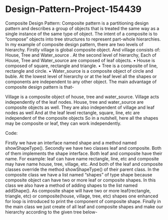 # Design-Pattern-Project-154439

Composite Design Pattern: Composite pattern is a partitioning design pattern and describes a group of objects that is treated the same way as a single instance of the same type of object. The intent of a composite is to “compose” objects into tree structures to represent part-whole hierarchies. In my example of composite design pattern, there are two levels of hierarchy. Firstly village is global composite object. And village consists of: House, Tree and Water_source . At the second level of hierarchy, Each of House, Tree and Water_source are composed of leaf objects. • House is composed of square, rectangle and triangle. • Tree is a composite of line, rectangle and circle. • Water_source is a composite object of circle and buble. At the lowest level of hierarchy or at the leaf level all the shapes or components are independent to any other object. The main advantage of composite design pattern is that-

Village is a composite object of house, tree and water_source. Village acts independently of the leaf nodes.
House, tree and water_source are composite objects as well. They are also independent of village and leaf nodes as well
And at the leaf level rectangle, square, line, etc are independent of the composite objects
So in a nutshell, here all the shapes may be composite or leaf, they can work independently.

Code:

Firstly we have an interface named shape and a method named showShapeType().
Secondly we have two classes leaf and composite. Both of them implements the shape interface. Both leaf and composite have their name. For example: leaf can have name rectangle, line, etc and composite may have name house, tree, village, etc. And both of the leaf and composite classes override the method showShapeType() of their parent class.
In the composite class we have a list named “shapes” of type shape because composite object can have two or more leaf or composite shapes. In this class we also have a method of adding shapes to the list named addShape(). As composite shape will have two or more leaf(rectangle, triangle, etc) or composite(house, village, tree, etc) shapes one enhanced for loop is introduced to print the component of composite shape.
Finally in the main class we just create of all leaf and composite shapes and make our hierarchy according to the given tree below-
